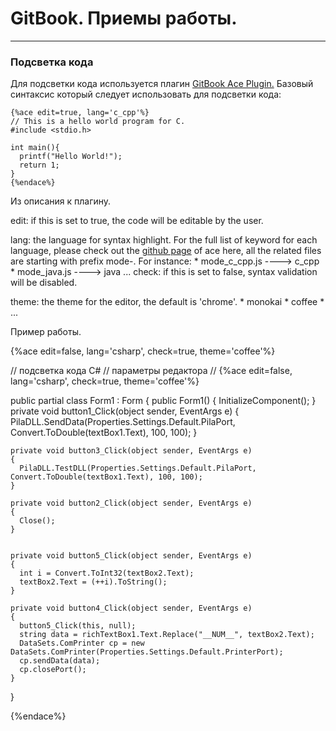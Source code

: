 # GitBook. Приемы работы.


---


### Подсветка кода
Для подсветки кода используется плагин [GitBook Ace Plugin.](https://plugins.gitbook.com/plugin/ace) 
Базовый синтаксис который следует использовать для подсветки кода:

```
{%ace edit=true, lang='c_cpp'%}
// This is a hello world program for C.
#include <stdio.h>

int main(){
  printf("Hello World!");
  return 1;
}
{%endace%}
```
Из описания к плагину.

edit: if this is set to true, the code will be editable by the user.

lang: the language for syntax highlight. For the full list of keyword for each language, please check out the [github page](https://github.com/ajaxorg/ace-builds/tree/master/src-min-noconflict) of ace here, all the related files are starting with prefix mode-. For instance:
        * mode_c_cpp.js ----> c_cpp
        * mode_java.js ----> java
        ...
check: if this is set to false, syntax validation will be disabled.

theme: the theme for the editor, the default is 'chrome'.
        * monokai
        * coffee
        * ...

Пример работы.

{%ace edit=false, lang='csharp', check=true, theme='coffee'%}

// подсветка кода C#
// параметры редактора
// {%ace edit=false, lang='csharp', check=true, theme='coffee'%}

  public partial class Form1 : Form
  {
    public Form1()
    {
      InitializeComponent();
    }
    private void button1_Click(object sender, EventArgs e)
    {
      PilaDLL.SendData(Properties.Settings.Default.PilaPort, Convert.ToDouble(textBox1.Text), 100, 100);
    }

    private void button3_Click(object sender, EventArgs e)
    {
      PilaDLL.TestDLL(Properties.Settings.Default.PilaPort, Convert.ToDouble(textBox1.Text), 100, 100);
    }

    private void button2_Click(object sender, EventArgs e)
    {
      Close();
    }

    
    private void button5_Click(object sender, EventArgs e)
    {
      int i = Convert.ToInt32(textBox2.Text);
      textBox2.Text = (++i).ToString();
    }

    private void button4_Click(object sender, EventArgs e)
    {
      button5_Click(this, null);
      string data = richTextBox1.Text.Replace("__NUM__", textBox2.Text);
      DataSets.ComPrinter cp = new DataSets.ComPrinter(Properties.Settings.Default.PrinterPort);
      cp.sendData(data);
      cp.closePort();
    }

  }

{%endace%}





